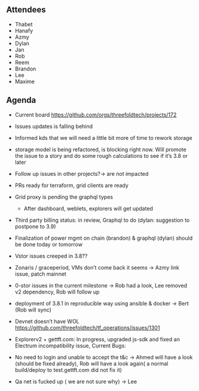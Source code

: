 ## Attendees
- Thabet
- Hanafy
- Azmy
- Dylan
- Jan
- Rob
- Reem
- Brandon
- Lee
- Maxime


## Agenda

- Current board https://github.com/orgs/threefoldtech/projects/172

- Issues updates is falling behind
- Informed kds that we will need a little bit more of time to rework storage
 - storage model is being refactored, is blocking right now. Will promote the issue to a story and do some rough calculations to see if it’s 3.8 or later
- Follow up issues in other projects?-> are not impacted
- PRs ready for terraform, grid clients are ready
- Grid proxy is pending the graphql types
    - After dashboard, weblets, explorers will get updated
- Third party billing status: in review, Graphql to do (dylan: suggestion to postpone to 3.9) 
- Finalization of power mgmt on chain (brandon) & graphql (dylan) should be done today or tomorrow
- Vstor issues creeped in 3.8?? 
- Zonaris / graceperiod, VMs don’t come back it seems -> Azmy link issue, patch mainnet
- 0-stor issues in the current milestone -> Rob had a look, Lee removed v2 dependency, Rob will follow up
- deployment of 3.8.1 in reproducible way using ansible & docker -> Bert (Rob will sync)
- Devnet doesn’t have WOL https://github.com/threefoldtech/tf_operations/issues/1301
- Explorerv2 + gettft.com: In progress, upgraded js-sdk and fixed an Electrum incompatibility issue, Current Bugs:
- No need to login and unable to accept the t&c -> Ahmed will have a look (should be fixed already), Rob will have a look again( a normal build/deploy to test.gettft.com did not fix it)
- Qa net is fucked up ( we are not sure why) -> Lee


